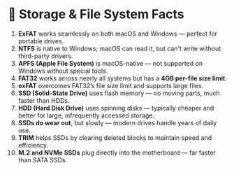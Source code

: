 # **💾 Storage & File System Facts**

1. **ExFAT** works seamlessly on both macOS and Windows — perfect for portable drives.  
2. **NTFS** is native to Windows; macOS can read it, but can't write without third-party drivers.  
3. **APFS (Apple File System)** is macOS-native — not supported on Windows without special tools.  
4. **FAT32** works across nearly all systems but has a **4GB per-file size limit**.  
5. **exFAT** overcomes FAT32’s file size limit and supports large files.  
6. **SSD (Solid-State Drive)** uses flash memory — no moving parts, much faster than HDDs.  
7. **HDD (Hard Disk Drive)** uses spinning disks — typically cheaper and better for large, infrequently accessed storage.  
8. **SSDs do wear out**, but slowly — modern drives handle years of daily use.  
9. **TRIM** helps SSDs by clearing deleted blocks to maintain speed and efficiency.  
10. **M.2 and NVMe SSDs** plug directly into the motherboard — far faster than SATA SSDs.

